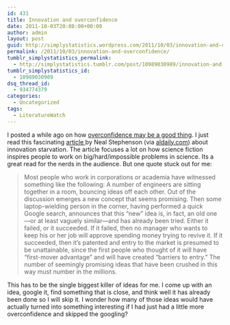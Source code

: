 ```yaml
---
id: 431
title: Innovation and overconfidence
date: 2011-10-03T20:08:00+00:00
author: admin
layout: post
guid: http://simplystatistics.wordpress.com/2011/10/03/innovation-and-overconfidence
permalink: /2011/10/03/innovation-and-overconfidence/
tumblr_simplystatistics_permalink:
  - http://simplystatistics.tumblr.com/post/10989030989/innovation-and-overconfidence
tumblr_simplystatistics_id:
  - 10989030989
dsq_thread_id:
  - 934774379
categories:
  - Uncategorized
tags:
  - LiteratureWatch
---
```

I posted a while ago on how <a href="http://simplystatistics.tumblr.com/post/10241004305/when-overconfidence-is-good" target="_blank">overconfidence may be a good thing</a>. I just read this fascinating <a href="http://www.worldpolicy.org/journal/fall2011/innovation-starvation" target="_blank">article </a>by Neal Stephenson (via <a href="http://aldaily.com" target="_blank">aldaily.com</a>) about innovation starvation. The article focuses a lot on how science fiction inspires people to work on big/hard/impossible problems in science. Its a great read for the nerds in the audience. But one quote stuck out for me:

> <span>Most people who work in corporations or academia have witnessed something like the following: A number of engineers are sitting together in a room, bouncing ideas off each other. Out of the discussion emerges a new concept that seems promising. Then some laptop-wielding person in the corner, having performed a quick Google search, announces that this “new” idea is, in fact, an old one—or at least vaguely similar—and has already been tried. Either it failed, or it succeeded. If it failed, then no manager who wants to keep his or her job will approve spending money trying to revive it. If it succeeded, then it’s patented and entry to the market is presumed to be unattainable, since the first people who thought of it will have “first-mover advantage” and will have created “barriers to entry.” The number of seemingly promising ideas that have been crushed in this way must number in the millions.</span>

This has to be the single biggest killer of ideas for me. I come up with an idea, google it, find something that is close, and think well it has already been done so I will skip it. I wonder how many of those ideas would have actually turned into something interesting if I had just had a little more overconfidence and skipped the googling? 